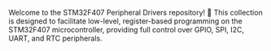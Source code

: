 Welcome to the STM32F407 Peripheral Drivers repository! 🎉 This collection is designed to facilitate low-level, register-based programming on the STM32F407 microcontroller, providing full control over GPIO, SPI, I2C, UART, and RTC peripherals.
